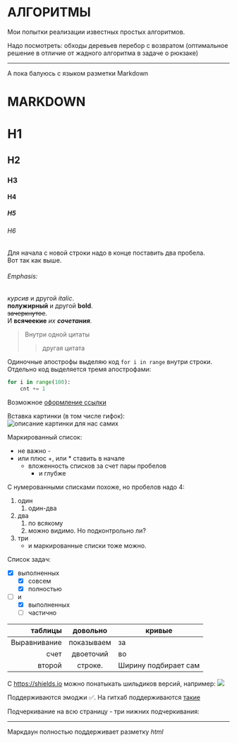 # АЛГОРИТМЫ

Мои попытки реализации известных простых алгоритмов.

Надо посмотреть:
обходы деревьев
перебор с возвратом (оптимальное решение в отличие от жадного алгоритма в задаче о рюкзаке)


___
А пока балуюсь с языком разметки Markdown

# MARKDOWN

# H1
## H2
### H3
#### H4
##### H5
###### H6

Для 
начала с новой строки надо в конце поставить два пробела.  
Вот
так
как
выше.

###### Emphasis:
*курсив* и другой _italic_.  
**полужирный** и другой __bold__.  
~~зачеркнутое~~.  
И **вся~~чес~~кие** _*их*_ ***сочетания***.  

> Внутри одной цитаты
>> другая цитата

Одиночные апострофы выделяю код `for i in range` внутри строки.
Отдельно код выделяется тремя апострофами:
```python
for i in range(100):
    cnt += 1
```

Возможное [оформление ссылки](https://github.com/GnuriaN/format-README/blob/master/emoji.md)

Вставка картинки (в том числе гифок):  
![описание картинки для нас самих](http://kvadromash.ru/wp-content/uploads/2014/02/Arsenal.-1-1-300x178.jpg)

Маркированный список:
- не важно -
- или плюс +, или * ставить в начале
  - вложенность списков за счет пары пробелов
    - и глубже

С нумерованными списками похоже, но пробелов надо 4:
1. один 
    1. один-два
2. два
   1) по всякому 
   2) можно видимо. Но подконтрольно ли?
3. три
    + и маркированные списки тоже можно.

Список задач:
- [x] выполненных
  - [x] совсем
  - [x] полностью
- [ ] и
  - [x] выполненных
  - [ ] частично

|таблицы|довольно|кривые|
|------:|:------:|------|
|Выравнивание|показываем|за|
|счет|двоеточий|во|
|второй|строке.|Ширину подбирает сам|

C https://shields.io можно понатыкать шильдиков версий, например:
![](https://img.shields.io/pypi/v/python?label=python&logo=python&style=flat-square)

Поддерживаются эмоджи :white_check_mark:. На гитхаб поддерживаются [такие](https://github.com/GnuriaN/format-README/blob/master/emoji.md)

Подчеркивание на всю страницу - три нижних подчеркивания:
___

Маркдаун полностью поддерживает разметку <i>html</i>
